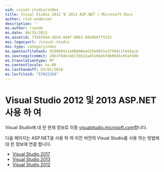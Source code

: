```yaml
---
uid: visual-studio/index
title: Visual Studio 2012 및 2013 ASP.NET | Microsoft Docs
author: rick-anderson
description: ''
ms.author: riande
ms.date: 06/25/2013
ms.assetid: 7356f644-2b54-4d9f-8863-9d59b9f75532
msc.legacyurl: /visual-studio
msc.type: categoryindex
ms.openlocfilehash: 929900911e96890ee635b9831e3759411fe93acb
ms.sourcegitcommit: 24b1f6decbb17bb22a45166e5fdb0845c65af498
ms.translationtype: MT
ms.contentlocale: ko-KR
ms.lasthandoff: 03/01/2019
ms.locfileid: "57022350"
---
```

# <a name="visual-studio-2012-and-2013-with-aspnet"></a>Visual Studio 2012 및 2013 ASP.NET 사용 하 여

Visual Studio에 대 한 현재 정보로 이동 [visualstudio.microsoft.com](https://visualstudio.microsoft.com)합니다.

다음 페이지는 ASP.NET을 사용 하 여 이전 버전의 Visual Studio를 사용 하는 방법에 대 한 정보에 연결 합니다.

- [Visual Studio 2017](overview/2017/index.md)
- [Visual Studio 2013](overview/2013/index.md)
- [Visual Studio 2012](overview/2012/index.md)
